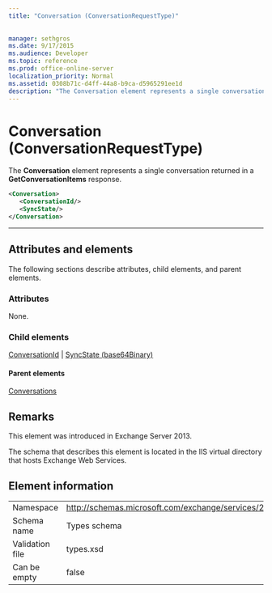 ```yaml
---
title: "Conversation (ConversationRequestType)"
 
 
manager: sethgros
ms.date: 9/17/2015
ms.audience: Developer
ms.topic: reference
ms.prod: office-online-server
localization_priority: Normal
ms.assetid: 0308b71c-d4ff-44a8-b9ca-d5965291ee1d
description: "The Conversation element represents a single conversation returned in a GetConversationItems response."
---
```


# Conversation (ConversationRequestType)

The **Conversation** element represents a single conversation returned in a **GetConversationItems** response. 
  
```XML
<Conversation>
   <ConversationId/>
   <SyncState/>
</Conversation>
```

 ****
## Attributes and elements

The following sections describe attributes, child elements, and parent elements.
  
### Attributes

None.
  
### Child elements

[ConversationId](conversationid.md) | [SyncState (base64Binary)](syncstate-base64binary.md)
  
#### Parent elements

[Conversations](conversations-ex15websvcsotherref.md)
  
## Remarks

This element was introduced in Exchange Server 2013.
  
The schema that describes this element is located in the IIS virtual directory that hosts Exchange Web Services.
  
## Element information

|||
|:-----|:-----|
|Namespace  <br/> |http://schemas.microsoft.com/exchange/services/2006/types  <br/> |
|Schema name  <br/> |Types schema  <br/> |
|Validation file  <br/> |types.xsd  <br/> |
|Can be empty  <br/> |false  <br/> |
   

